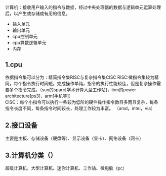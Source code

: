 计算机：接收用户输入的指令与数据，经过中央处理器的数据与逻辑单元运算处理后，以产生或存储成有用的信息。  
* 输入单元
* 输出单元
* cpu控制单元
* cpu算数逻辑单元
* 内存

1.cpu
- 
依据指令集可以分为：精简指令集RISC与复杂指令集CISC
RISC:微指令集较为精简，每个指令执行时间短，完成操作单纯，指令的执行性能较佳，但是复杂操作需要多个指令完成。（sun的sparc[学术计算大型工作站]，ibm的power architecture[ps3]，arm[手机等]）  
CISC：每个小指令可以执行一些较为低阶的硬件操作指令数目多而且复杂，每条指令长度不同，每条指令时间较长，处理工作较为丰富。  （amd，intel，via）  

2.接口设备
- 
主要是主板、存储设备（硬盘等）、显示设备（显卡）、网络设备（网卡）  

3.计算机分类（）
- 
超级计算机、大型计算机、迷你计算机、工作站、微电脑（pc）















